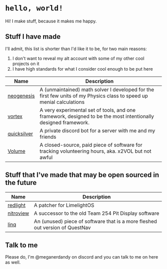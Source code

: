 # `hello, world!`

Hi! I make stuff, because it makes me happy.

## Stuff I have made

I'll admit, this list is shorter than I'd like it to be, for two main reasons:
1. I don't want to reveal my alt account with some of my other cool projects on it
2. I have high standards for what I consider cool enough to be put here

| Name                                                        | Description                                                                                                          |
| ----------------------------------------------------------- | -------------------------------------------------------------------------------------------------------------------- |
| [neogenesis](https://github.com/andylovescode/neogenesis)   | A (unmaintained) math solver I developed for the first few units of my Physics class to speed up menial calculations |
| [vortex](https://github.com/andylovescode/vortex)           | A very experimental set of tools, and one framework, designed to be the most intentionally designed framework.       |
| [quicksilver](https://github.com/andylovescode/quicksilver) | A private discord bot for a server with me and my friends                                                            |
| [Volume](https://volume.school)                             | A closed-source, paid piece of software for tracking volunteering hours, aka. x2VOL but not awful                    |

## Stuff that I've made that may be open sourced in the future

| Name                                              | Description                                                                  |
| ------------------------------------------------- | ---------------------------------------------------------------------------- |
| [redlight](https://github.com/Team254/redlight)   | A patcher for LimelightOS                                                    |
| [nitroview](https://github.com/Team254/nitroview) | A successor to the old Team 254 Pit Display software                         |
| [linq](https://github.com/Team254/Linq)           | An (unused) piece of software that is a more fleshed out version of QuestNav |

## Talk to me

Please do, I'm @meganerdandy on discord and you can talk to me on here as well.
